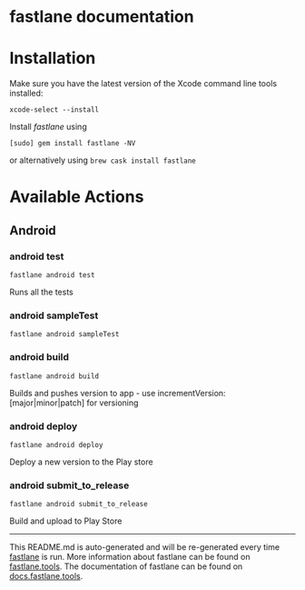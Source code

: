 fastlane documentation
================
# Installation

Make sure you have the latest version of the Xcode command line tools installed:

```
xcode-select --install
```

Install _fastlane_ using
```
[sudo] gem install fastlane -NV
```
or alternatively using `brew cask install fastlane`

# Available Actions
## Android
### android test
```
fastlane android test
```
Runs all the tests
### android sampleTest
```
fastlane android sampleTest
```

### android build
```
fastlane android build
```
Builds and pushes version to app - use incrementVersion:[major|minor|patch] for versioning
### android deploy
```
fastlane android deploy
```
Deploy a new version to the Play store
### android submit_to_release
```
fastlane android submit_to_release
```
Build and upload to Play Store

----

This README.md is auto-generated and will be re-generated every time [fastlane](https://fastlane.tools) is run.
More information about fastlane can be found on [fastlane.tools](https://fastlane.tools).
The documentation of fastlane can be found on [docs.fastlane.tools](https://docs.fastlane.tools).
